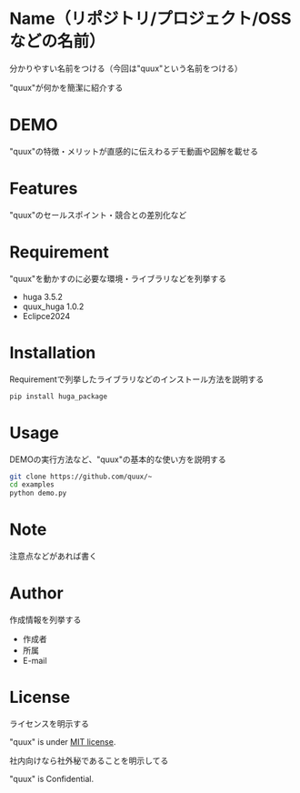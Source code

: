 # Name（リポジトリ/プロジェクト/OSSなどの名前）

分かりやすい名前をつける（今回は"quux"という名前をつける）

"quux"が何かを簡潔に紹介する

# DEMO

"quux"の特徴・メリットが直感的に伝えわるデモ動画や図解を載せる

# Features

"quux"のセールスポイント・競合との差別化など

# Requirement

"quux"を動かすのに必要な環境・ライブラリなどを列挙する

* huga 3.5.2
* quux_huga 1.0.2
* Eclipce2024

# Installation

Requirementで列挙したライブラリなどのインストール方法を説明する

```bash
pip install huga_package
```

# Usage

DEMOの実行方法など、"quux"の基本的な使い方を説明する

```bash
git clone https://github.com/quux/~
cd examples
python demo.py
```

# Note

注意点などがあれば書く

# Author

作成情報を列挙する

* 作成者
* 所属
* E-mail

# License
ライセンスを明示する

"quux" is under [MIT license](https://quux/◆◆◆◆◆◆◆/MIT_License).

社内向けなら社外秘であることを明示してる

"quux" is Confidential.
